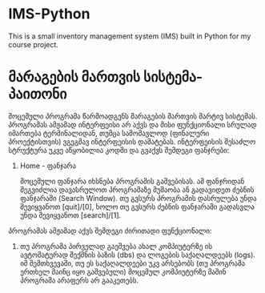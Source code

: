 # IMS-Python  
This is a small inventory management system (IMS) built in Python 
for my course project.

# მარაგების მართვის სისტემა-პაითონი   

მოცემული პროგრამა წარმოადგენს მარაგების მართვის მარტივ სისტემას.
პროგრამას ამჟამად ინტერფეისი არ აქვს და მისი ფუნქციონალი სრულად
იმართება ტერმინალიდან, თუმცა სამომავლოდ (ფინალური პროექტისთვის)
ვგეგმავ ინტერფეისის დამატებას. ინტერფეისის შესაძლო სტრუქტურა უკვე 
აწყობილია კოდში და გვაქვს შემდეგი ფანჯრები:

1. Home - ფანჯარა  

    მოცემული ფანჯარა იხსნება პროგრამის გაშვებისას. ამ ფანჯრიდან
    შეგვიძლია დავასრულოთ პროგრამაზე მუშაობა ან გადავიდეთ ძებნის
    ფანჯარაში (Search Window). თუ გვსურს პროგრამის დასრულება უნდა
    შევიყვანოთ [quit]/[0], ხოლო თუ გვსურს ძებნის ფანჯარაში გადასვლა
    უნდა შევიყვანოთ [search]/[1].


პროგრამას ამჟამად აქვს შემდეგი ძირითადი ფუნქციონალი:

1. თუ პროგრამა პირველად გაეშვება ახალ კომპიუტერზე ის ავტომატურად
შექმნის ბაზის (dbs) და ლოგების საქაღალდეებს (logs). იმ შემთხვევაში, 
თუ ეს საქაღალდეები უკვ არსებობს (თუ პროგრამა ერთხელ მაინც 
იყო გაშვებული) მოცემულ კომპიუტერზე მაშინ პროგრამა არაფერს არ 
გააკეთებს.
